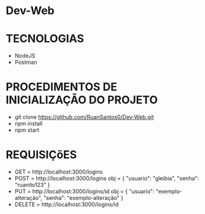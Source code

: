 # Dev-Web
# TECNOLOGIAS

- NodeJS
- Postman

# PROCEDIMENTOS DE INICIALIZAÇÃO DO PROJETO

- git clone https://github.com/RuanSantos0/Dev-Web.git
- npm install
- npm start

# REQUISIÇõES 

 - GET = http://localhost:3000/logins
 - POST = http://localhost:3000/logins
    obj = {
	    "usuario": "gleibia",
	    "senha": "ruanito123"
          }
- PUT = http://localhost:3000/logins/id
    obj = {
	    "usuario": "exemplo-alteração",
	    "senha": "exemplo-alteração"
          }
- DELETE = http://localhost:3000/logins/id
